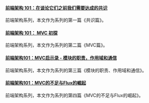 #### [前端架构 101：在谈论它们之前我们需要达成的共识](https://mp.weixin.qq.com/s/iupP8wiJzUjJJ2cqSDDFLQ)
前端架构系列，本文作为系列的第一篇《共识篇》。

#### [前端架构 101： MVC 初探](https://mp.weixin.qq.com/s/8ILlKiZIGCqqVoKhH4VDtA)
前端架构系列，本文作为系列的第二篇《MVC篇》。

#### [前端架构101：MVC启示录 - 模块的职责，作用域和通信](https://mp.weixin.qq.com/s/w24UUSl_kosclM_ct8Hk3w)
前端架构系列，本文作为系列的第三篇《模块的职责、作用域和通信》。

#### [前端架构101：MVC的不足与Flux的崛起](https://mp.weixin.qq.com/s/BB1VUmtQ5uBJ7VSnRf11ZQ)
前端架构系列，本文作为系列的第四篇《MVC的不足与Flux的崛起》。
